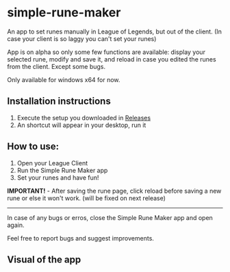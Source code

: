 # simple-rune-maker
An app to set runes manually in League of Legends, but out of the client. (In case your client is so laggy you can't set your runes)

App is on alpha so only some few functions are available: display your selected rune, modify and save it, and reload in case you edited the runes from the client.
Except some bugs.

Only available for windows x64 for now.

## Installation instructions
1. Execute the setup you downloaded in [Releases](https://github.com/IzaakSantana/simple-rune-maker/releases)
2. An shortcut will appear in your desktop, run it

## How to use:
1. Open your League Client
2. Run the Simple Rune Maker app
3. Set your runes and have fun!

**IMPORTANT!** - After saving the rune page, click reload before saving a new rune or else it won't work. (will be fixed on next release)

---

In case of any bugs or erros, close the Simple Rune Maker app and open again.

Feel free to report bugs and suggest improvements.

## Visual of the app
